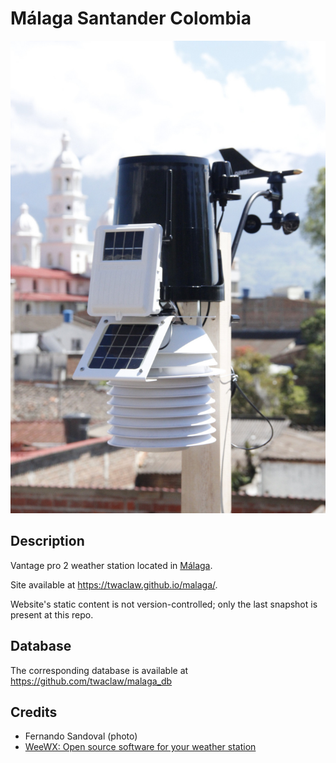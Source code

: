 # Málaga Santander Colombia
![Malaga](images/ws.jpg)

## Description
Vantage pro 2  weather station located in [Málaga](https://www.google.com/maps?q=malaga+santander+colombia&um=1&ie=UTF-8&sa=X&ved=0ahUKEwi-raiCjIzhAhVYURUIHaSvBJIQ_AUIDygC).


Site available at https://twaclaw.github.io/malaga/.

Website's static content is  not version-controlled; only the last snapshot is present at this repo. 

## Database

The corresponding database is available at https://github.com/twaclaw/malaga_db


## Credits
* Fernando Sandoval (photo)
* [WeeWX: Open source software for your weather station](http://www.weewx.com/)
